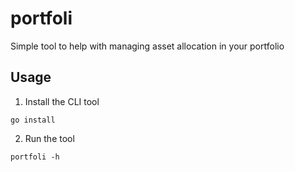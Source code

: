 # portfoli
Simple tool to help with managing asset allocation in your portfolio


## Usage


1. Install the CLI tool

`go install`


2. Run the tool

`portfoli -h`


